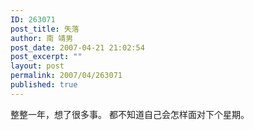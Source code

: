 ```yaml
---
ID: 263071
post_title: 失落
author: 南 靖男
post_date: 2007-04-21 21:02:54
post_excerpt: ""
layout: post
permalink: 2007/04/263071
published: true
---
```

整整一年，想了很多事。
都不知道自己会怎样面对下个星期。